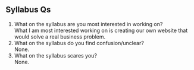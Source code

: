 Syllabus Qs
------------------------------
1. What on the syllabus are you most interested in working on?  
	What I am most interested working on is creating our own website that would solve a real business problem.
2. What on the syllabus do you find confusion/unclear?  
	None.
3. What on the syllabus scares you?  
	None.
